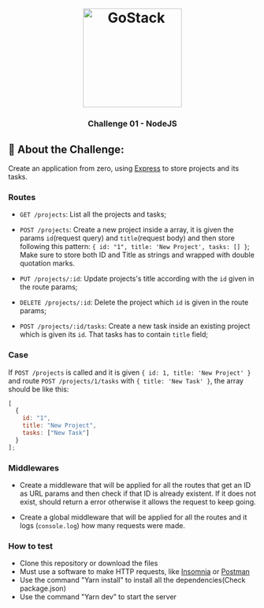 <h1 align="center">
    <img alt="GoStack" src="https://rocketseat-cdn.s3-sa-east-1.amazonaws.com/bootcamp-header.png" width="200px" />
</h1>

<h3 align="center">
  Challenge 01 - NodeJS
</h3>


## :rocket: About the Challenge:

Create an application from zero, using [Express](https://expressjs.com/) to store projects and its tasks.

### Routes


- `GET /projects`: List all the projects and tasks;

- `POST /projects`: Create a new project inside a array, it is given the params `id`(request query) and `title`(request body) and then store following this pattern: `{ id: "1", title: 'New Project', tasks: [] }`; Make sure to store both ID and Title as strings and wrapped with double quotation marks.

- `PUT /projects/:id`: Update projects's title according with the `id` given in the route params;

- `DELETE /projects/:id`: Delete the project which `id` is given in the route params;

- `POST /projects/:id/tasks`: Create a new task inside an existing project which is given its `id`. That tasks has to contain `title` field;


### Case

If `POST /projects` is called and it is given `{ id: 1, title: 'New Project' }` and route `POST /projects/1/tasks` with `{ title: 'New Task' }`, the array should be like this: 

```js
[
  {
    id: "1",
    title: "New Project",
    tasks: ["New Task"]
  }
];
```

### Middlewares

- Create a middleware that will be applied for all the routes that get an ID as URL params and then check if that ID is already existent. If it does not exist, should return a error otherwise it allows the request to keep going.

- Create a global middleware that will be applied for all the routes and it logs (`console.log`) how many requests were made.

### How to test


- Clone this repository or download the files
- Must use a software to make HTTP requests, like [Insomnia](https://insomnia.rest/) or [Postman](https://www.getpostman.com/)
- Use the command "Yarn install" to install all the dependencies(Check package.json)
- Use the command "Yarn dev" to start the server

